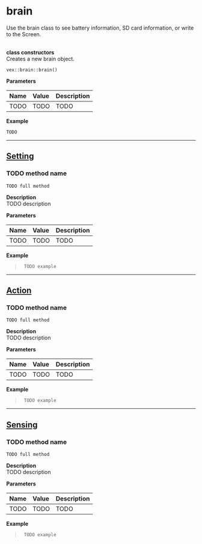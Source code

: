 # brain<br>

Use the brain class to see battery information, SD card information, or write to the Screen. <br> <br>


**class constructors** <br>
Creates a new brain object.
```clike
vex::brain::brain()
```
<b> Parameters </b> <br>

| Name | Value | Description |
| :--- | :---- | :---------- |
| TODO | TODO | TODO |

<b> Example </b> <br>
```clike
TODO
```

______________________________________________________________________________________________________________________________

## <u>Setting</u>

### TODO method name
 ```clike
TODO full method
```

**Description** <br>
TODO description

**Parameters** 

| Name | Value | Description |
| :--- | :---- | :---------- |
| TODO | TODO | TODO |

**Example** 
>```clike
>  TODO example
>```
______________________________________________________________________________________________________________________________

## <u>Action</u>

### TODO method name
 ```clike
TODO full method
```

**Description** <br>
TODO description

**Parameters** 

| Name | Value | Description |
| :--- | :---- | :---------- |
| TODO | TODO | TODO |

**Example** 
>```clike
>  TODO example
>```

______________________________________________________________________________________________________________________________
## <u>Sensing</u>

### TODO method name
 ```clike
TODO full method
```

**Description** <br>
TODO description

**Parameters** 

| Name | Value | Description |
| :--- | :---- | :---------- |
| TODO | TODO | TODO |

**Example** 
>```clike
>  TODO example
>```
